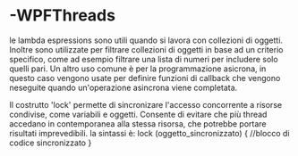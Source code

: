 # -WPFThreads
le lambda espressions sono utili quando si lavora con collezioni di oggetti. Inoltre sono utilizzate per filtrare collezioni di oggetti in base ad un criterio specifico, come ad esempio filtrare una lista di numeri per includere solo quelli pari. Un altro uso comune è per la programmazione asicrona, in questo caso vengono usate per definire funzioni di callback che vengono neseguite quando un'operazione asincrona viene completata.

Il costrutto 'lock' permette di sincronizare l'accesso concorrente a risorse condivise, come variabili e oggetti. Consente di evitare che più thread accedano in contemporanea alla stessa risorsa, che potrebbe portare risultati imprevedibili. 
la sintassi è:
lock (oggetto_sincronizzato)
{
//blocco di codice sincronizzato
}
